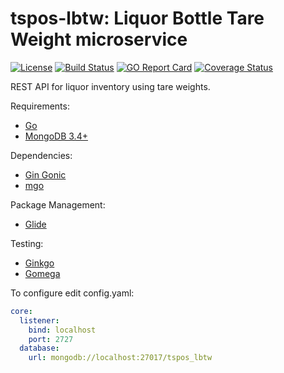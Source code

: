 # tspos-lbtw: Liquor Bottle Tare Weight microservice

[![License](https://img.shields.io/badge/License-Apache%202.0-blue.svg?style=flat)](https://opensource.org/licenses/Apache-2.0)
[![Build Status](http://img.shields.io/travis/wormling/tspos-lbtw.svg?branch=master)](https://travis-ci.org/wormling/tspos-lbtw) 
[![GO Report Card](https://goreportcard.com/badge/github.com/wormling/tspos-lbtw)](https://goreportcard.com/report/github.com/wormling/tspos-lbtw)
[![Coverage Status](https://coveralls.io/repos/wormling/tspos-lbtw/badge.png?branch=v1)](https://coveralls.io/r/wormling/tspos-lbtw)

REST API for liquor inventory using tare weights.

Requirements:
* [Go](https://golang.org/)
* [MongoDB 3.4+](https://www.mongodb.com/)

Dependencies:
* [Gin Gonic](https://github.com/gin-gonic) 
* [mgo](https://labix.org/mgo)

Package Management:
* [Glide](https://github.com/Masterminds/glide)

Testing:
* [Ginkgo](https://onsi.github.io/ginkgo/)
* [Gomega](http://onsi.github.io/gomega/)

To configure edit config.yaml:
```yaml
core:
  listener:
    bind: localhost
    port: 2727
  database:
    url: mongodb://localhost:27017/tspos_lbtw
```
